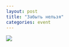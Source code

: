 ```yaml
---
layout: post
title: "Забыть нельзя"
categories: event
---
```

![](https://pics.livejournal.com/quillcraft/pic/000typp7)
